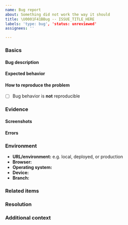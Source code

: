```yaml
---
name: Bug report
about: Something did not work the way it should
title: \U0001F41BBug -- ISSUE_TITLE_HERE
labels: 'type: bug', 'status: unreviewed'
assignees: ''

---
```


<!-- 
  This template is a general guideline but it should cover most bug scenarios.
  PLEASE REMOVE ANY INAPPLICABLE SECTIONS!
 -->

### Basics

#### Bug description
<!-- Summarize the problem you are reporting. -->

#### Expected behavior
<!-- Summarize what you expected to happen. -->

#### How to reproduce the problem

* [ ] Bug behavior is **not** reproducible

<!--
  Describe the series of steps required to reproduce the behavior:

  1. Use
  2. numeric
  3. list
  4. format.
-->

### Evidence

#### Screenshots
<!--
  Add screenshots that illustrate the problem. You can copy/paste directly on
  desktop, or upload on mobile.
-->

#### Errors
<!-- Include console errors, warning popups, or command-line messages. -->

### Environment
<!-- If relevant, describe your platform. -->

* **URL/environment:** e.g. local, deployed, or production
* **Browser:**
* **Operating system:**
* **Device:**
* **Branch:**

### Related items
<!-- Issues, PR's, files, commits, external links, etc. -->

### Resolution
<!-- Already know how to fix this? Let us know! -->

### Additional context
<!-- Add any other context about the problem here. -->
